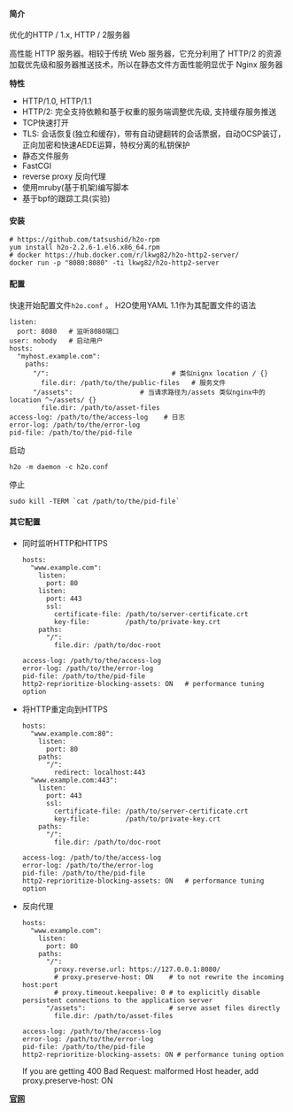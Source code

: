 #### 简介

优化的HTTP / 1.x, HTTP / 2服务器

高性能 HTTP 服务器。相较于传统 Web 服务器，它充分利用了 HTTP/2 的资源加载优先级和服务器推送技术，所以在静态文件方面性能明显优于 Nginx 服务器

**特性**

- HTTP/1.0, HTTP/1.1
- HTTP/2: 完全支持依赖和基于权重的服务端调整优先级, 支持缓存服务推送
- TCP快速打开
- TLS: 会话恢复(独立和缓存)，带有自动键翻转的会话票据，自动OCSP装订，正向加密和快速AEDE运算，特权分离的私钥保护
- 静态文件服务
- FastCGI
- reverse proxy  反向代理
- 使用mruby(基于机架)编写脚本
- 基于bpf的跟踪工具(实验)

#### 安装

```
# https://github.com/tatsushid/h2o-rpm
yum install h2o-2.2.6-1.el6.x86_64.rpm
# docker https://hub.docker.com/r/lkwg82/h2o-http2-server/
docker run -p "8080:8080" -ti lkwg82/h2o-http2-server
```

#### 配置

快速开始配置文件`h2o.conf` 。 H2O使用YAML 1.1作为其配置文件的语法

```
listen:
  port: 8080   # 监听8080端口
user: nobody   # 启动用户
hosts:
  "myhost.example.com":
    paths:
      "/":                               # 类似nignx location / {}
        file.dir: /path/to/the/public-files   # 服务文件
      "/assets":                 # 当请求路径为/assets 类似nginx中的location ^~/assets/ {}
        file.dir: /path/to/asset-files
access-log: /path/to/the/access-log    # 日志
error-log: /path/to/the/error-log
pid-file: /path/to/the/pid-file
```

启动

```
h2o -m daemon -c h2o.conf
```

停止

```
sudo kill -TERM `cat /path/to/the/pid-file`
```



#### 其它配置

- 同时监听HTTP和HTTPS

  ```
  hosts:
    "www.example.com":
      listen:
        port: 80
      listen:
        port: 443
        ssl:
          certificate-file: /path/to/server-certificate.crt
          key-file:         /path/to/private-key.crt
      paths:
        "/":
          file.dir: /path/to/doc-root
  
  access-log: /path/to/the/access-log
  error-log: /path/to/the/error-log
  pid-file: /path/to/the/pid-file
  http2-reprioritize-blocking-assets: ON   # performance tuning option
  ```

- 将HTTP重定向到HTTPS

  ```
  hosts:
    "www.example.com:80":
      listen:
        port: 80
      paths:
        "/":
          redirect: localhost:443
    "www.example.com:443":
      listen:
        port: 443
        ssl:
          certificate-file: /path/to/server-certificate.crt
          key-file:         /path/to/private-key.crt
      paths:
        "/":
          file.dir: /path/to/doc-root
  
  access-log: /path/to/the/access-log
  error-log: /path/to/the/error-log
  pid-file: /path/to/the/pid-file
  http2-reprioritize-blocking-assets: ON   # performance tuning option
  ```

- 反向代理

  ```
  hosts:
    "www.example.com":
      listen:
        port: 80
      paths:
        "/":
          proxy.reverse.url: https://127.0.0.1:8080/
          # proxy.preserve-host: ON    # to not rewrite the incoming host:port
          # proxy.timeout.keepalive: 0 # to explicitly disable persistent connections to the application server
        "/assets":                     # serve asset files directly
          file.dir: /path/to/asset-files
  
  access-log: /path/to/the/access-log
  error-log: /path/to/the/error-log
  pid-file: /path/to/the/pid-file
  http2-reprioritize-blocking-assets: ON # performance tuning option
  ```

  If you are getting 400 Bad Request: malformed Host header, add proxy.preserve-host: ON

**[官网](https://h2o.examp1e.net/index.html)**